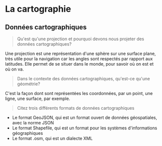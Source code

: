 # La cartographie

## Données cartographiques

> Qu'est qu'une projection et pourquoi devons nous projeter des données cartographiques?

Une projection est une représentation d'une sphère sur une surface plane, très utile pour la navigation car les angles sont respectés par rapport aux latitudes. Elle permet de se situer dans le monde, pour savoir où on est et où on va.

> Dans le contexte des données cartographiques, qu'est-ce qu'une géométrie?

C'est la façon dont sont représentées les coordonnées, par un point, une ligne, une surface, par exemple.

> Citez trois différents formats de données cartographiques

- Le format GeoJSON, qui est un format ouvert de données géospatiales, avec la norme JSON
- Le format Shapefile, qui est un format pour les systèmes d'informations géographiques
- Le format .osm, qui est un dialecte XML